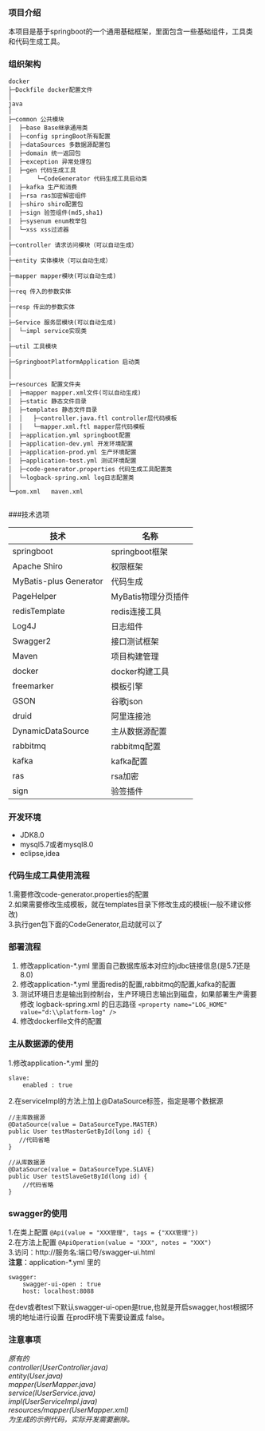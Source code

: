 ### 项目介绍
  本项目是基于springboot的一个通用基础框架，里面包含一些基础组件，工具类和代码生成工具。

### 组织架构

```
docker
├─Dockfile docker配置文件
│
java
│
├─common 公共模块
│  ├─base Base继承通用类
│  ├─config springBoot所有配置
│  ├─dataSources 多数据源配置包
│  ├─domain 统一返回包
│  ├─exception 异常处理包
│  ├─gen 代码生成工具
│       └─CodeGenerator 代码生成工具启动类
|  ├─kafka 生产和消费
|  ├─rsa ras加密解密组件
|  ├─shiro shiro配置包
|  ├─sign 验签组件(md5,sha1)
|  ├─sysenum enum枚举包
│  └─xss xss过滤器
│
├─controller 请求访问模块（可以自动生成）
│
├─entity 实体模块（可以自动生成）
│
├─mapper mapper模块(可以自动生成)
│
├─req 传入的参数实体
│
├─resp 传出的参数实体
│
├─Service 服务层模块(可以自动生成)
│  └─impl service实现类
│
├─util 工具模块
│
├─SpringbootPlatformApplication 启动类
│ 
│
├─resources 配置文件夹
│  ├─mapper mapper.xml文件(可以自动生成)
│  ├─static 静态文件目录
│  ├─templates 静态文件目录
│  │   ├─controller.java.ftl controller层代码模板
│  │   └─mapper.xml.ftl mapper层代码模板
│  ├─application.yml springboot配置
│  ├─application-dev.yml 开发环境配置
│  ├─application-prod.yml 生产环境配置
│  ├─application-test.yml 测试环境配置
│  ├─code-generator.properties 代码生成工具配置类
│  └─logback-spring.xml log日志配置类
│  
└─pom.xml   maven.xml


```


###技术选项

技术|名称|
---|---|
springboot|springboot框架 ||
Apache Shiro|权限框架||
MyBatis-plus Generator|代码生成||
PageHelper|MyBatis物理分页插件||
redisTemplate|redis连接工具||
Log4J|日志组件||
Swagger2|接口测试框架||
Maven|项目构建管理||
docker|docker构建工具||
freemarker|模板引擎||
GSON|谷歌json||
druid|阿里连接池||
DynamicDataSource|主从数据源配置||
rabbitmq|rabbitmq配置||
kafka|kafka配置||
ras|rsa加密||
sign|验签插件||


### 开发环境
- JDK8.0
- mysql5.7或者mysql8.0
- eclipse,idea

### 代码生成工具使用流程
1.需要修改code-generator.properties的配置  
2.如果需要修改生成模板，就在templates目录下修改生成的模板(一般不建议修改)  
3.执行gen包下面的CodeGenerator,启动就可以了  

### 部署流程
1. 修改application-*.yml 里面自己数据库版本对应的jdbc链接信息(是5.7还是8.0)  
2. 修改application-*.yml 里面redis的配置,rabbitmq的配置,kafka的配置
3. 测试环境日志是输出到控制台，生产环境日志输出到磁盘，如果部署生产需要修改 logback-spring.xml 的日志路径
`<property name="LOG_HOME" value="d:\\platform-log" />`  
4. 修改dockerfile文件的配置

### 主从数据源的使用
1.修改application-*.yml 里的

    slave:
        enabled : true
        
2.在serviceImpl的方法上加上@DataSource标签，指定是哪个数据源  

    //主库数据源
    @DataSource(value = DataSourceType.MASTER)
    public User testMasterGetById(long id) {
       //代码省略
    }
    
    //从库数据源
    @DataSource(value = DataSourceType.SLAVE)
    public User testSlaveGetById(long id) {
        //代码省略
    }       

### swagger的使用
1.在类上配置 `@Api(value = "XXX管理", tags = {"XXX管理"})`  
2.在方法上配置 `@ApiOperation(value = "XXX", notes = "XXX")`  
3.访问：http://服务名:端口号/swagger-ui.html  
**注意**：application-*.yml 里的

    swagger:
        swagger-ui-open : true
        host: localhost:8088
        
在dev或者test下默认swagger-ui-open是true,也就是开启swagger,host根据环境的地址进行设置
在prod环境下需要设置成 false。
  

### 注意事项
 _原有的  
 controller(UserController.java)  
 entity(User.java)  
 mapper(UserMapper.java)  
 service(IUserService.java)  
 impl(UserServiceImpl.java)  
 resources/mapper(UserMapper.xml)  
 为生成的示例代码，实际开发需要删除。_
